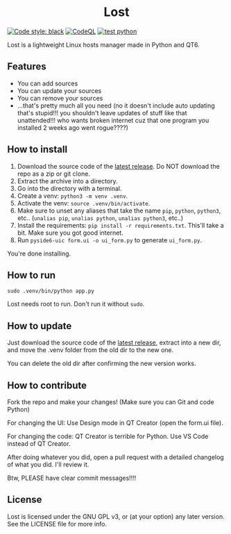 <h1 align="center">Lost</h1>

[![Code style: black](https://img.shields.io/badge/code%20style-black-000000.svg)](https://github.com/psf/black) [![CodeQL](https://github.com/Butterroach/lost/actions/workflows/github-code-scanning/codeql/badge.svg)](https://github.com/Butterroach/lost/actions/workflows/github-code-scanning/codeql) [![test python](https://github.com/Butterroach/lost/actions/workflows/python-app.yml/badge.svg)](https://github.com/Butterroach/lost/actions/workflows/python-app.yml)

Lost is a lightweight Linux hosts manager made in Python and QT6.

## Features

-   You can add sources
-   You can update your sources
-   You can remove your sources
-   ...that's pretty much all you need (no it doesn't include auto updating that's stupid!!!
    you shouldn't leave updates of stuff like that unattended!!! who wants broken internet cuz that one program you installed 2 weeks ago went rogue????)

## How to install

1. Download the source code of the [latest release](https://github.com/Butterroach/lost/releases/latest). Do NOT download the repo as a zip or git clone.
2. Extract the archive into a directory.
3. Go into the directory with a terminal.
4. Create a venv: `python3 -m venv .venv`.
5. Activate the venv: `source .venv/bin/activate`.
6. Make sure to unset any aliases that take the name `pip`, `python`, `python3`, etc.. (`unalias pip`, `unalias python`, `unalias python3`, etc..)
7. Install the requirements: `pip install -r requirements.txt`. This'll take a bit. Make sure you got good internet.
8. Run `pyside6-uic form.ui -o ui_form.py` to generate `ui_form.py`.

You're done installing.

## How to run

`sudo .venv/bin/python app.py`

Lost needs root to run. Don't run it without `sudo`.

## How to update

Just download the source code of the [latest release](https://github.com/Butterroach/lost/releases/latest), extract into a new dir, and move the .venv folder from the old dir to the new one.

You can delete the old dir after confirming the new version works.

## How to contribute

Fork the repo and make your changes! (Make sure you can Git and code Python)

For changing the UI: Use Design mode in QT Creator (open the form.ui file).

For changing the code: QT Creator is terrible for Python. Use VS Code instead of QT Creator.

After doing whatever you did, open a pull request with a detailed changelog of what you did. I'll review it.

Btw, PLEASE have clear commit messages!!!!

## License

Lost is licensed under the GNU GPL v3, or (at your option) any later version. See the LICENSE file for more info.
